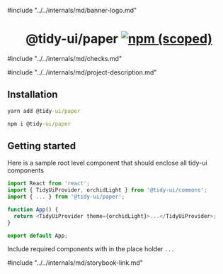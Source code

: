 #include "../../internals/md/banner-logo.md"

<h1 align="center">
  @tidy-ui/paper
  <a href="https://www.npmjs.com/package/@tidy-ui/paper">
    <img alt="npm (scoped)" src="https://img.shields.io/npm/v/@tidy-ui/paper" />
  </a>
</h1>
#include "../../internals/md/checks.md"

#include "../../internals/md/project-description.md"

## Installation

```cmd
yarn add @tidy-ui/paper
```

```cmd
npm i @tidy-ui/paper
```

## Getting started

Here is a sample root level component that should enclose all tidy-ui components

```typescript
import React from 'react';
import { TidyUiProvider, orchidLight } from '@tidy-ui/commons';
import { ... } from '@tidy-ui/paper';

function App() {
  return <TidyUiProvider theme={orchidLight}>...</TidyUiProvider>;
}

export default App;
```

Include required components with in the place holder `...`

#include "../../internals/md/storybook-link.md"
